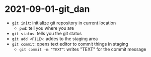 # 2021-09-01-git_dan

- `git init`: initialize git repository in current location
    - `pwd`: tell you where you are
- `git status`: tells you the git status
- `git add <FILE>`: addes <FILE> to the staging area
- `git commit`: opens text editor to commit things in staging
    - `git commit -m "TEXT"`: writes "TEXT" for the commit message


